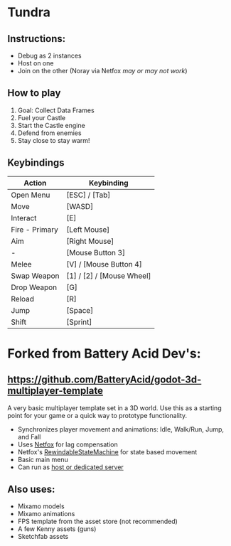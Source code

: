 # Tundra

## Instructions:

- Debug as 2 instances
- Host on one
- Join on the other
(Noray via Netfox _may or may not work_)


## How to play

1. Goal: Collect Data Frames
2. Fuel your Castle
3. Start the Castle engine
4. Defend from enemies
5. Stay close to stay warm!

## Keybindings

| Action  | Keybinding |
| ------------- | ------------- |
| Open Menu | [ESC] / [Tab] |
| Move | [WASD] |
| Interact | [E] |
| Fire - Primary | [Left Mouse] |
| Aim  | [Right Mouse] |
| - | [Mouse Button 3] |
| Melee | [V] / [Mouse Button 4] |
| Swap Weapon | [1] / [2] / [Mouse Wheel] |
| Drop Weapon | [G]  |
| Reload | [R] |
| Jump | [Space] |
| Shift | [Sprint] |




# Forked from Battery Acid Dev's:

## https://github.com/BatteryAcid/godot-3d-multiplayer-template

A very basic multiplayer template set in a 3D world. Use this as a starting point for your game or a quick way to prototype functionality.

- Synchronizes player movement and animations: Idle, Walk/Run, Jump, and Fall 
- Uses [Netfox](https://github.com/foxssake/netfox) for lag compensation
- Netfox's [RewindableStateMachine](https://foxssake.github.io/netfox/netfox.extras/guides/rewindable-state-machine/) for state based movement
- Basic main menu
- Can run as [host or dedicated server](https://youtu.be/jgJuX04cq7k)



## Also uses:

- Mixamo models 
- Mixamo animations
- FPS template from the asset store (not recommended)
- A few Kenny assets (guns)
- Sketchfab assets
